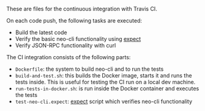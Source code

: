 These are files for the continuous integration with Travis CI.

On each code push, the following tasks are executed:

* Build the latest code
* Verify the basic neo-cli functionality using [expect](https://linux.die.net/man/1/expect)
* Verify JSON-RPC functionality with curl

The CI integration consists of the following parts:

* `Dockerfile`: the system to build neo-cli and to run the tests
* `build-and-test.sh`: this builds the Docker image, starts it and runs the tests inside. This is useful for testing the CI run on a local dev machine.
* `run-tests-in-docker.sh`: is run inside the Docker container and executes the tests
* `test-neo-cli.expect`: [expect](https://linux.die.net/man/1/expect) script which verifies neo-cli functionality
